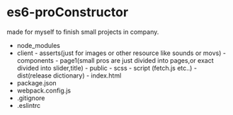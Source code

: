 # es6-proConstructor
made for myself to finish small projects in company.
- node_modules
- client - asserts(just for images or other resource like sounds or movs)
         - components - page1(small pros are just divided into pages,or exact divided into slider,title)
         - public - scss 
                  - script (fetch.js etc..)
         - dist(release dictionary)
         - index.html
- package.json
- webpack.config.js
- .gitignore
- .eslintrc

